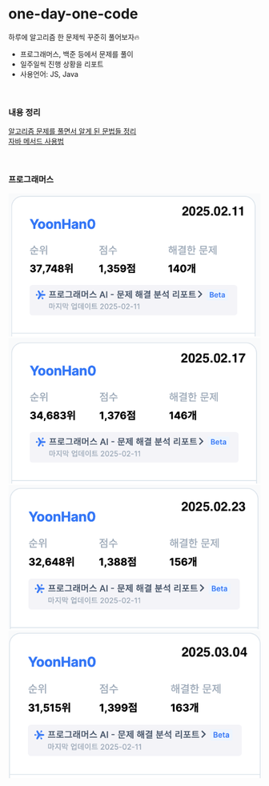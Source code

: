 # one-day-one-code
하루에 알고리즘 한 문제씩 꾸준히 풀어보자🔥

- 프로그래머스, 백준 등에서 문제를 풀이
- 일주일씩 진행 상황을 리포트
- 사용언어: JS, Java

<br />

### 내용 정리
[알고리즘 문제를 풀면서 알게 된 문법들 정리](./algorithm-folder/java-note/arrayList-note.md) <br />
[자바 메서드 사용법](algorithm-folder/java-note/자바_메서드_사용법.md)

<br />

### 프로그래머스
![2025.02.11 진행상황](./asset/2025.02.11.png)
![2025.02.17 진행상황](./asset/2025.02.17.png)
![2025.02.23 진행상황](./asset/2025.02.23.png)
![2025.03.04 진행상황](./asset/2025.03.04.png)